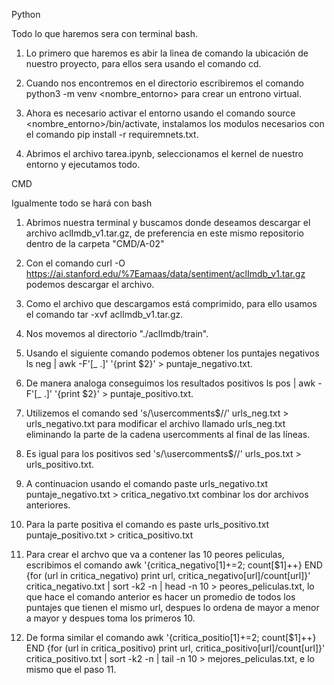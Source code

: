 Python

Todo lo que haremos sera con terminal bash.

1. Lo primero que haremos es abir la linea de comando la ubicación de nuestro proyecto, para ellos sera usando el comando cd.

2. Cuando nos encontremos en el directorio escribiremos el comando python3 -m venv <nombre_entorno> para crear un entrono virtual.

3. Ahora es necesario activar el entorno usando el comando source <nombre_entorno>/bin/activate, instalamos los modulos necesarios con el comando pip install -r requiremnets.txt.

4. Abrimos el archivo tarea.ipynb, seleccionamos el kernel de nuestro entorno y ejecutamos todo.


CMD

Igualmente todo se hará con bash

1. Abrimos nuestra terminal y buscamos donde deseamos descargar el archivo aclImdb_v1.tar.gz, de preferencia en este mismo repositorio dentro de la carpeta "CMD/A-02"

2. Con el comando curl -O https://ai.stanford.edu/%7Eamaas/data/sentiment/aclImdb_v1.tar.gz podemos descargar el archivo.

3. Como el archivo que descargamos está comprimido, para ello usamos el comando tar -xvf aclImdb_v1.tar.gz.

4. Nos movemos al directorio "./aclImdb/train".

5. Usando el siguiente comando podemos obtener los puntajes negativos ls neg | awk -F'[_ .]' '{print $2}' > puntaje_negativo.txt.

6. De manera analoga conseguimos los resultados positivos ls pos | awk -F'[_ .]' '{print $2}' > puntaje_positivo.txt.

7. Utilizemos el comando sed 's/\usercomments$//' urls_neg.txt > urls_negativo.txt para modificar el archivo llamado urls_neg.txt eliminando la parte de la cadena usercomments al final de las líneas.

8. Es igual para los positivos sed 's/\usercomments$//' urls_pos.txt > urls_positivo.txt.

9. A continuacion usando el comando paste urls_negativo.txt puntaje_negativo.txt > critica_negativo.txt combinar los dor archivos anteriores.

10. Para la parte positiva el comando es paste urls_positivo.txt puntaje_positivo.txt > critica_positivo.txt

11. Para crear el archvo que va a contener las 10 peores peliculas, escribimos el comando awk '{critica_negativo[$1]+=$2; count[$1]++} END {for (url in critica_negativo) print url, critica_negativo[url]/count[url]}' critica_negativo.txt | sort -k2 -n | head -n 10 > peores_peliculas.txt, lo que hace el comando anterior es hacer un promedio de todos los puntajes que tienen el mismo url, despues lo ordena de mayor a menor a mayor y despues toma los primeros 10.

12. De forma similar el comando awk '{critica_positio[$1]+=$2; count[$1]++} END {for (url in critica_positivo) print url, critica_positivo[url]/count[url]}' critica_positivo.txt | sort -k2 -n | tail -n 10 > mejores_peliculas.txt, e lo mismo que el paso 11.